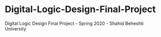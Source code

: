 # Digital-Logic-Design-Final-Project
Digital Logic Design Final Project - Spring 2020 - Shahid Beheshti University
